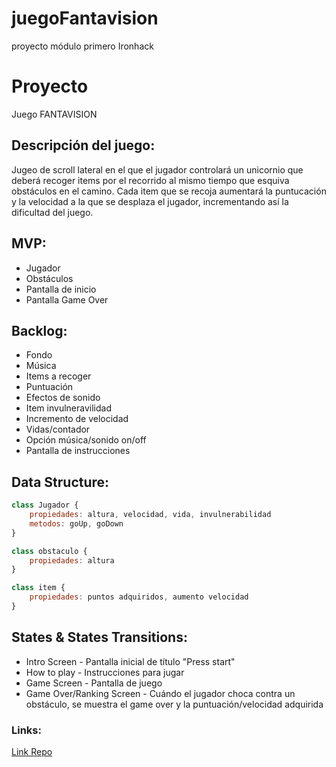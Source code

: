 # juegoFantavision
proyecto módulo primero Ironhack

# Proyecto

Juego FANTAVISION

## Descripción del juego:

Jugeo de scroll lateral en el que el jugador controlará un unicornio que deberá recoger items por el recorrido al mismo tiempo que esquiva obstáculos en el camino. Cada item que se recoja aumentará la puntucación y la velocidad a la que se desplaza el jugador, incrementando así la dificultad del juego.

## MVP:

- Jugador
- Obstáculos
- Pantalla de inicio
- Pantalla Game Over

## Backlog:

- Fondo
- Música
- Items a recoger
- Puntuación
- Efectos de sonido
- Item invulneravilidad
- Incremento de velocidad
- Vidas/contador
- Opción música/sonido on/off
- Pantalla de instrucciones

## Data Structure:

```javascript
class Jugador {
    propiedades: altura, velocidad, vida, invulnerabilidad
    metodos: goUp, goDown 
}

class obstaculo {
    propiedades: altura
}

class item {
    propiedades: puntos adquiridos, aumento velocidad
}
```

## States & States Transitions:

- Intro Screen - Pantalla inicial de título "Press start"
- How to play - Instrucciones para jugar
- Game Screen - Pantalla de juego
- Game Over/Ranking Screen - Cuándo el jugador choca contra un obstáculo, se muestra el game over y la puntuación/velocidad adquirida
 
 ### Links:

 [Link Repo](https://github.com/mikapikas/juegoFantavision)
